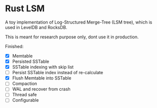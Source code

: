 # Rust LSM

A toy implementation of Log-Structured Merge-Tree (LSM tree), which is used in LevelDB and RocksDB.

This is meant for research purpose only, dont use it in production.

Finished:

- [x] Memtable
- [x] Persisted SSTable
- [x] SSTable indexing with skip list
- [ ] Persist SSTable index instead of re-calculate
- [x] Flush Memtable into SSTable
- [ ] Compaction
- [ ] WAL and recover from crash
- [ ] Thread safe
- [ ] Configurable
